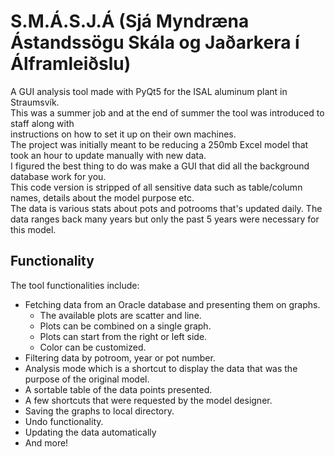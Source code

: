 # S.M.Á.S.J.Á (Sjá Myndræna Ástandssögu Skála og Jaðarkera í Álframleiðslu)
A GUI analysis tool made with PyQt5 for the ISAL aluminum plant in Straumsvík.\
This was a summer job and at the end of summer the tool was introduced to staff along with \
instructions on how to set it up on their own machines.\
The project was initially meant to be reducing a 250mb Excel model that took an hour to update manually with new data.\
I figured the best thing to do was make a GUI that did all the background database work for you.\
This code version is stripped of all sensitive data such as table/column names, details about the model purpose etc.\
The data is various stats about pots and potrooms that's updated daily. The data ranges back many years but only the past 5 years were necessary for this model.
## Functionality
The tool functionalities include:
* Fetching data from an Oracle database and presenting them on graphs.
  * The available plots are scatter and line.
  * Plots can be combined on a single graph.
  * Plots can start from the right or left side.
  * Color can be customized.
* Filtering data by potroom, year or pot number.
* Analysis mode which is a shortcut to display the data that was the purpose of the original model.
* A sortable table of the data points presented.
* A few shortcuts that were requested by the model designer.
* Saving the graphs to local directory.
* Undo functionality.
* Updating the data automatically
* And more!
